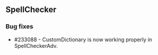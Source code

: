 ## SpellChecker

### Bug fixes

* \#233088 - CustomDictionary is now working properly in SpellCheckerAdv.
